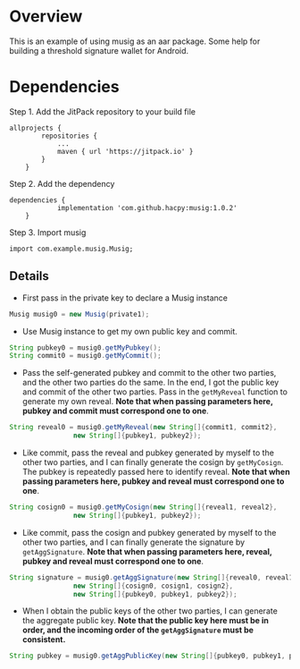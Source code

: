 # Overview

This is an example of using musig as an aar package. Some help for building a threshold signature wallet for Android.

# Dependencies

Step 1. Add the JitPack repository to your build file

```
allprojects {
		repositories {
			...
			maven { url 'https://jitpack.io' }
		}
	}
```

Step 2. Add the dependency
```
dependencies {
	        implementation 'com.github.hacpy:musig:1.0.2'
	}
```

Step 3. Import musig
```
import com.example.musig.Musig;
```


## Details

- First pass in the private key to declare a Musig instance

~~~java
Musig musig0 = new Musig(private1);
~~~

- Use Musig instance to get my own public key and commit.

~~~java
String pubkey0 = musig0.getMyPubkey();
String commit0 = musig0.getMyCommit();
~~~

- Pass the self-generated pubkey and commit to the other two parties, and the other two parties do the same. In the end, I got the public key and commit of the other two parties. Pass in the `getMyReveal` function to generate my own reveal. **Note that when passing parameters here, pubkey and commit must correspond one to one**.

~~~java
String reveal0 = musig0.getMyReveal(new String[]{commit1, commit2},
                new String[]{pubkey1, pubkey2});
~~~

- Like commit, pass the reveal and pubkey generated by myself to the other two parties, and I can finally generate the cosign by `getMyCosign`. The pubkey is repeatedly passed here to identify reveal. **Note that when passing parameters here, pubkey and reveal must correspond one to one**.

~~~java
String cosign0 = musig0.getMyCosign(new String[]{reveal1, reveal2},
                new String[]{pubkey1, pubkey2});
~~~

- Like commit, pass the cosign and pubkey generated by myself to the other two parties, and I can finally generate the signature by `getAggSignature`. **Note that when passing parameters here, reveal, pubkey and reveal must correspond one to one**.

~~~java
String signature = musig0.getAggSignature(new String[]{reveal0, reveal1, reveal2},
                new String[]{cosign0, cosign1, cosign2},
                new String[]{pubkey0, pubkey1, pubkey2});
~~~

- When I obtain the public keys of the other two parties, I can generate the aggregate public key. **Note that the public key here must be in order, and the incoming order of the `getAggSignature` must be consistent.**

~~~java
String pubkey = musig0.getAggPublicKey(new String[]{pubkey0, pubkey1, pubkey2});
~~~



